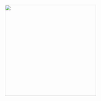 <p align="center">
<a href="http://merge.li">
  <img src="http://i.imgur.com/bx4WGKX.png" width="300px"/>
</a>
</p>
